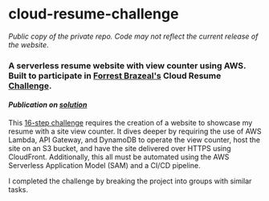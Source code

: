 # cloud-resume-challenge

*Public copy of the private repo. Code may not reflect the current release of the website*.

<h3>A serverless resume website with view counter using AWS. Built to participate in <a href="https://aws.amazon.com/developer/community/heroes/forrest-brazeal">Forrest Brazeal's</a> Cloud Resume <a href="https://cloudresumechallenge.dev/instructions/">Challenge</a>.</h3> 

<h4><i>Publication on <a href="https://dev.to/tolerl1/the-cloud-resume-challenge-oao">solution</a></i></h4>

This <a href="https://cloudresumechallenge.dev/instructions/">16-step challenge</a> requires the creation of a website to showcase my resume with a site view counter. It dives deeper by requiring the use of AWS Lambda, API Gateway, and DynamoDB to operate the view counter, host the site on an S3 bucket, and have the site delivered over HTTPS using CloudFront. Additionally, this all must be automated using the AWS Serverless Application Model (SAM) and a CI/CD pipeline. 

I completed the challenge by breaking the project into groups with similar tasks. 
